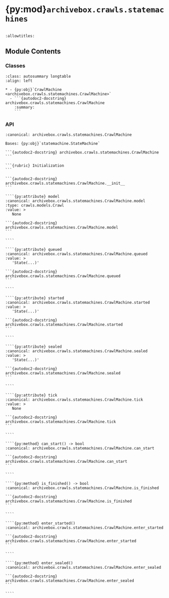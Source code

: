 # {py:mod}`archivebox.crawls.statemachines`

```{py:module} archivebox.crawls.statemachines
```

```{autodoc2-docstring} archivebox.crawls.statemachines
:allowtitles:
```

## Module Contents

### Classes

````{list-table}
:class: autosummary longtable
:align: left

* - {py:obj}`CrawlMachine <archivebox.crawls.statemachines.CrawlMachine>`
  - ```{autodoc2-docstring} archivebox.crawls.statemachines.CrawlMachine
    :summary:
    ```
````

### API

`````{py:class} CrawlMachine(crawl, *args, **kwargs)
:canonical: archivebox.crawls.statemachines.CrawlMachine

Bases: {py:obj}`statemachine.StateMachine`

```{autodoc2-docstring} archivebox.crawls.statemachines.CrawlMachine
```

```{rubric} Initialization
```

```{autodoc2-docstring} archivebox.crawls.statemachines.CrawlMachine.__init__
```

````{py:attribute} model
:canonical: archivebox.crawls.statemachines.CrawlMachine.model
:type: crawls.models.Crawl
:value: >
   None

```{autodoc2-docstring} archivebox.crawls.statemachines.CrawlMachine.model
```

````

````{py:attribute} queued
:canonical: archivebox.crawls.statemachines.CrawlMachine.queued
:value: >
   'State(...)'

```{autodoc2-docstring} archivebox.crawls.statemachines.CrawlMachine.queued
```

````

````{py:attribute} started
:canonical: archivebox.crawls.statemachines.CrawlMachine.started
:value: >
   'State(...)'

```{autodoc2-docstring} archivebox.crawls.statemachines.CrawlMachine.started
```

````

````{py:attribute} sealed
:canonical: archivebox.crawls.statemachines.CrawlMachine.sealed
:value: >
   'State(...)'

```{autodoc2-docstring} archivebox.crawls.statemachines.CrawlMachine.sealed
```

````

````{py:attribute} tick
:canonical: archivebox.crawls.statemachines.CrawlMachine.tick
:value: >
   None

```{autodoc2-docstring} archivebox.crawls.statemachines.CrawlMachine.tick
```

````

````{py:method} can_start() -> bool
:canonical: archivebox.crawls.statemachines.CrawlMachine.can_start

```{autodoc2-docstring} archivebox.crawls.statemachines.CrawlMachine.can_start
```

````

````{py:method} is_finished() -> bool
:canonical: archivebox.crawls.statemachines.CrawlMachine.is_finished

```{autodoc2-docstring} archivebox.crawls.statemachines.CrawlMachine.is_finished
```

````

````{py:method} enter_started()
:canonical: archivebox.crawls.statemachines.CrawlMachine.enter_started

```{autodoc2-docstring} archivebox.crawls.statemachines.CrawlMachine.enter_started
```

````

````{py:method} enter_sealed()
:canonical: archivebox.crawls.statemachines.CrawlMachine.enter_sealed

```{autodoc2-docstring} archivebox.crawls.statemachines.CrawlMachine.enter_sealed
```

````

`````
